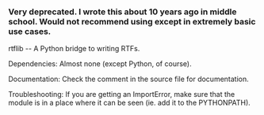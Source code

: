 ### Very deprecated. I wrote this about 10 years ago in middle school. Would not recommend using except in extremely basic use cases.


rtflib -- A Python bridge to writing RTFs.

Dependencies:
Almost none (except Python, of course).

Documentation:
Check the comment in the source file for documentation.

Troubleshooting:
If you are getting an ImportError, make sure that the module is in a place where it can be seen (ie. add it to the PYTHONPATH).
